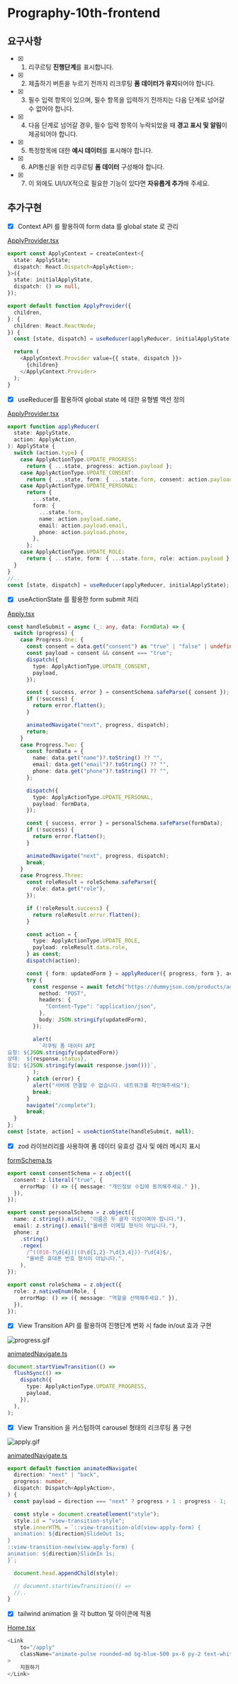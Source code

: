 # Prography-10th-frontend

## 요구사항

- [x] 1. 리쿠르팅 **진행단계**를 표시합니다.
- [x] 2. 제출하기 버튼을 누르기 전까지 리크루팅 **폼 데이터가 유지**되어야 합니다.
- [x] 3. 필수 입력 항목이 있으며, 필수 항목을 입력하기 전까지는 다음 단계로 넘어갈 수 없어야 합니다.
- [x] 4. 다음 단계로 넘어갈 경우, 필수 입력 항목이 누락되었을 때 **경고 표시 및 알림**이 제공되어야 합니다.
- [x] 5. 특정항목에 대한 **예시 데이터**를 표시해야 합니다.
- [x] 6. API통신을 위한 리쿠르팅 **폼 데이터** 구성해야 합니다.
- [x] 7. 이 외에도 UI/UX적으로 필요한 기능이 있다면 **자유롭게 추가**해 주세요.

## 추가구현

- [x] Context API 를 활용하여 form data 를 global state 로 관리

[ApplyProvider.tsx](./src/providers/ApplyProvider.tsx)

```typescript
export const ApplyContext = createContext<{
  state: ApplyState;
  dispatch: React.Dispatch<ApplyAction>;
}>({
  state: initialApplyState,
  dispatch: () => null,
});

export default function ApplyProvider({
  children,
}: {
  children: React.ReactNode;
}) {
  const [state, dispatch] = useReducer(applyReducer, initialApplyState);

  return (
    <ApplyContext.Provider value={{ state, dispatch }}>
      {children}
    </ApplyContext.Provider>
  );
}
```

- [x] useReducer를 활용하여 global state 에 대한 유형별 액션 정의

[ApplyProvider.tsx](./src/providers/ApplyProvider.tsx)

```typescript
export function applyReducer(
  state: ApplyState,
  action: ApplyAction,
): ApplyState {
  switch (action.type) {
    case ApplyActionType.UPDATE_PROGRESS:
      return { ...state, progress: action.payload };
    case ApplyActionType.UPDATE_CONSENT:
      return { ...state, form: { ...state.form, consent: action.payload } };
    case ApplyActionType.UPDATE_PERSONAL:
      return {
        ...state,
        form: {
          ...state.form,
          name: action.payload.name,
          email: action.payload.email,
          phone: action.payload.phone,
        },
      };
    case ApplyActionType.UPDATE_ROLE:
      return { ...state, form: { ...state.form, role: action.payload } };
  }
}
//..
const [state, dispatch] = useReducer(applyReducer, initialApplyState);
```

- [x] useActionState 를 활용한 form submit 처리

[Apply.tsx](./src/pages/Apply.tsx)

```typescript
const handleSubmit = async (_: any, data: FormData) => {
  switch (progress) {
    case Progress.One: {
      const consent = data.get("consent") as "true" | "false" | undefined;
      const payload = consent && consent === "true";
      dispatch({
        type: ApplyActionType.UPDATE_CONSENT,
        payload,
      });

      const { success, error } = consentSchema.safeParse({ consent });
      if (!success) {
        return error.flatten();
      }

      animatedNavigate("next", progress, dispatch);
      return;
    }
    case Progress.Two: {
      const formData = {
        name: data.get("name")?.toString() ?? "",
        email: data.get("email")?.toString() ?? "",
        phone: data.get("phone")?.toString() ?? "",
      };

      dispatch({
        type: ApplyActionType.UPDATE_PERSONAL,
        payload: formData,
      });

      const { success, error } = personalSchema.safeParse(formData);
      if (!success) {
        return error.flatten();
      }

      animatedNavigate("next", progress, dispatch);
      break;
    }
    case Progress.Three:
      const roleResult = roleSchema.safeParse({
        role: data.get("role"),
      });

      if (!roleResult.success) {
        return roleResult.error.flatten();
      }

      const action = {
        type: ApplyActionType.UPDATE_ROLE,
        payload: roleResult.data.role,
      } as const;
      dispatch(action);

      const { form: updatedForm } = applyReducer({ progress, form }, action);
      try {
        const response = await fetch("https://dummyjson.com/products/add", {
          method: "POST",
          headers: {
            "Content-Type": "application/json",
          },
          body: JSON.stringify(updatedForm),
        });

        alert(
          `리쿠팅 폼 데이터 API
요청: ${JSON.stringify(updatedForm)}
상태:  ${response.status},
응답: ${JSON.stringify(await response.json())}`,
        );
      } catch (error) {
        alert("서버에 연결할 수 없습니다. 네트워크를 확인해주세요");
        break;
      }
      navigate("/complete");
      break;
  }
};
const [state, action] = useActionState(handleSubmit, null);
```

- [x] zod 라이브러리를 사용하여 폼 데이터 유효성 검사 및 에러 메시지 표시

[formSchema.ts](./src/schemas/formSchema.ts)

```typescript
export const consentSchema = z.object({
  consent: z.literal("true", {
    errorMap: () => ({ message: "개인정보 수집에 동의해주세요." }),
  }),
});

export const personalSchema = z.object({
  name: z.string().min(2, "이름은 두 글자 이상이여야 합니다."),
  email: z.string().email("올바른 이메일 형식이 아닙니다."),
  phone: z
    .string()
    .regex(
      /^((010-?\d{4})|(0\d{1,2}-?\d{3,4}))-?\d{4}$/,
      "올바른 휴대폰 번호 형식이 아닙니다.",
    ),
});

export const roleSchema = z.object({
  role: z.nativeEnum(Role, {
    errorMap: () => ({ message: "역할을 선택해주세요." }),
  }),
});
```

- [x] View Transition API 를 활용하여 진행단계 변화 시 fade in/out 효과 구현

![progress.gif](./assets/progress.gif)

[animatedNavigate.ts](./src/utils/animatedNavigate.ts)

```typescript
document.startViewTransition(() =>
  flushSync(() =>
    dispatch({
      type: ApplyActionType.UPDATE_PROGRESS,
      payload,
    }),
  ),
);
```

- [x] View Transition 을 커스텀하여 carousel 형태의 리크루팅 폼 구현

![apply.gif](./assets/apply.gif)

[animatedNavigate.ts](./src/utils/animatedNavigate.ts)

```typescript
export default function animatedNavigate(
  direction: "next" | "back",
  progress: number,
  dispatch: Dispatch<ApplyAction>,
) {
  const payload = direction === "next" ? progress + 1 : progress - 1;

  const style = document.createElement("style");
  style.id = "view-transition-style";
  style.innerHTML = `::view-transition-old(view-apply-form) {
  animation: ${direction}SlideOut 1s;
}
::view-transition-new(view-apply-form) {
animation: ${direction}SlideIn 1s;
}`;

  document.head.appendChild(style);

  // document.startViewTransition(() =>
  //..
}
```

- [x] tailwind animation 을 각 button 및 아이콘에 적용

[Home.tsx](./src/pages/Home.tsx)

```typescript
<Link
    to="/apply"
    className="animate-pulse rounded-md bg-blue-500 px-6 py-2 text-white hover:animate-none"
>
    지원하기
</Link>
```
